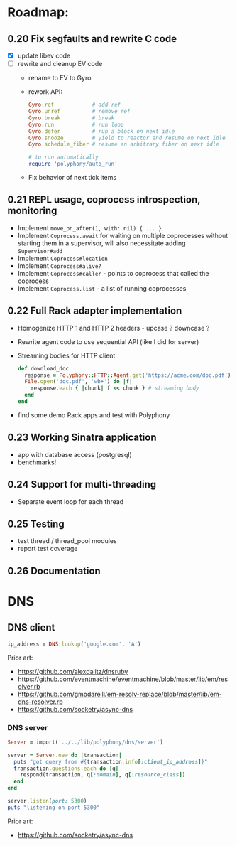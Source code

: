 # Roadmap:

## 0.20 Fix segfaults and rewrite C code

- [x] update libev code
- [ ] rewrite and cleanup EV code
  - rename to EV to Gyro
  - rework API:

    ```ruby
    Gyro.ref            # add ref
    Gyro.unref          # remove ref
    Gyro.break          # break
    Gyro.run            # run loop
    Gyro.defer          # run a block on next idle
    Gyro.snooze         # yield to reactor and resume on next idle
    Gyro.schedule_fiber # resume an arbitrary fiber on next idle

    # to run automatically
    require 'polyphony/auto_run'
    ```

  - Fix behavior of next tick items

## 0.21 REPL usage, coprocess introspection, monitoring

- Implement `move_on_after(1, with: nil) { ... }`
- Implement `Coprocess.await` for waiting on multiple coprocesses without
  starting them in a supervisor, will also necessitate adding `Supervisor#add`
- Implement `Coprocess#location`
- Implement `Coprocess#alive?`
- Implement `Coprocess#caller` - points to coprocess that called the coprocess
- Implement `Coprocess.list` - a list of running coprocesses

## 0.22 Full Rack adapter implementation

- Homogenize HTTP 1 and HTTP 2 headers - upcase ? downcase ?
- Rewrite agent code to use sequential API (like I did for server)
- Streaming bodies for HTTP client

  ```ruby
  def download_doc
    response = Polyphony::HTTP::Agent.get('https://acme.com/doc.pdf')
    File.open('doc.pdf', 'wb+') do |f|
      response.each { |chunk| f << chunk } # streaming body
    end
  end
  ```

- find some demo Rack apps and test with Polyphony

## 0.23 Working Sinatra application

- app with database access (postgresql)
- benchmarks!

## 0.24 Support for multi-threading

- Separate event loop for each thread

## 0.25 Testing

- test thread / thread_pool modules
- report test coverage

## 0.26 Documentation

# DNS

## DNS client

```ruby
ip_address = DNS.lookup('google.com', 'A')
```

Prior art:

- https://github.com/alexdalitz/dnsruby
- https://github.com/eventmachine/eventmachine/blob/master/lib/em/resolver.rb
- https://github.com/gmodarelli/em-resolv-replace/blob/master/lib/em-dns-resolver.rb
- https://github.com/socketry/async-dns

### DNS server

```ruby
Server = import('../../lib/polyphony/dns/server')

server = Server.new do |transaction|
  puts "got query from #{transaction.info[:client_ip_address]}"
  transaction.questions.each do |q|
    respond(transaction, q[:domain], q[:resource_class])
  end
end

server.listen(port: 5300)
puts "listening on port 5300"
```

Prior art:

- https://github.com/socketry/async-dns

